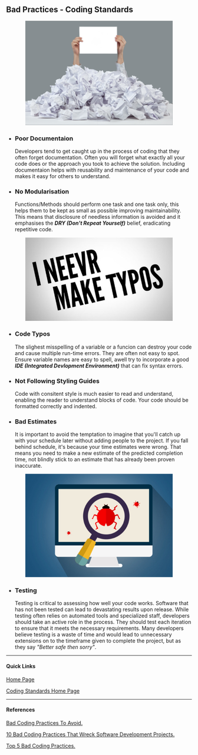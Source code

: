 ## Bad Practices - Coding Standards

<p align="center">
<img src="images/bad-practices-feature.jpg" alt="Bad practices Feature paper" width="400">
</p>

- ### Poor Documentaion

  Developers tend to get caught up in the process of coding that they often forget documentation. Often you will forget what exactly all your code does or the approach you took to achieve the solution. Including documentaion helps with reusability and maintenance of your code and makes it easy for others to understand.

- ### No Modularisation
  Functions/Methods should perform one task and one task only, this helps them to be kept as small as possible improving maintainability. This means that disclosure of needless information is avoided and it emphasises the **_DRY (Don't Repeat Yourself)_** belief, eradicating repetitive code.

<p align="center">
<img src="images/never-make-typos.jpg" alt="I never make typos" width="400">
</p>

- ### Code Typos

  The slighest misspelling of a variable or a funcion can destroy your code and cause multiple run-time errors. They are often not easy to spot. Ensure variable names are easy to spell, awell try to incorporate a good **_IDE (Integrated Devlopment Environment)_** that can fix syntax errors.

- ### Not Following Styling Guides

  Code with consitent style is much easier to read and understand, enabling the reader to understand blocks of code. Your code should be  formatted correctly and indented.

- ### Bad Estimates
  It is important to avoid the temptation to imagine that you'll catch up with your schedule later without adding people to the project. If you fall behind schedule, it's because your time estimates were wrong. That means you need to make a new estimate of the predicted completion time, not blindly stick to an estimate that has already been proven inaccurate.

<p align="center">
<img src="images/bug-found.jpeg" alt="Bug Identified" width="400">
</p>

- ### Testing
  Testing is critical to assessing how well your code works. Software that has not been tested can lead to devastating results upon release. While testing often relies on automated tools and specialized staff, developers should take an active role in the process. They should test each iteration to ensure that it meets the necessary requirements. Many developers believe testing is a waste of time and would lead to unnecessary extensions on to the timeframe given to complete the project, but as they say _"Better safe then sorry"_.

---

#### Quick Links

[Home Page](../README.md)

[Coding Standards Home Page](CodingStandards.md)

---

#### References

[Bad Coding Practices To Avoid.](https://searchsoftwarequality.techtarget.com/answer/What-are-some-bad-coding-practices-to-avoid)

[10 Bad Coding Practices That Wreck Software Development Projects.](https://www.cio.com/article/2448952/10-bad-coding-practices-that-wreck-software-development-projects.html)

[Top 5 Bad Coding Practices.](https://dev.to/blarzhernandez/top-5-bad-coding-practices-avoid-them-to-all-costs-2ab3)
